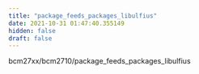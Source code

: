 ```yaml
---
title: "package_feeds_packages_libulfius"
date: 2021-10-31 01:47:40.355149
hidden: false
draft: false
---
```


bcm27xx/bcm2710/package_feeds_packages_libulfius

